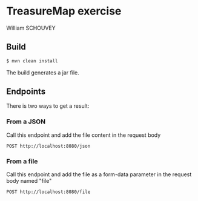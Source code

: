 # TreasureMap exercise

William SCHOUVEY

## Build

```bash 
$ mvn clean install 
```

The build generates a jar file.

## Endpoints

There is two ways to get a result:

### From a JSON

Call this endpoint and add the file content in the request body

```http request 
POST http://localhost:8080/json
```

### From a file

Call this endpoint and add the file as a form-data parameter in the request body named "file"

```http request 
POST http://localhost:8080/file
```